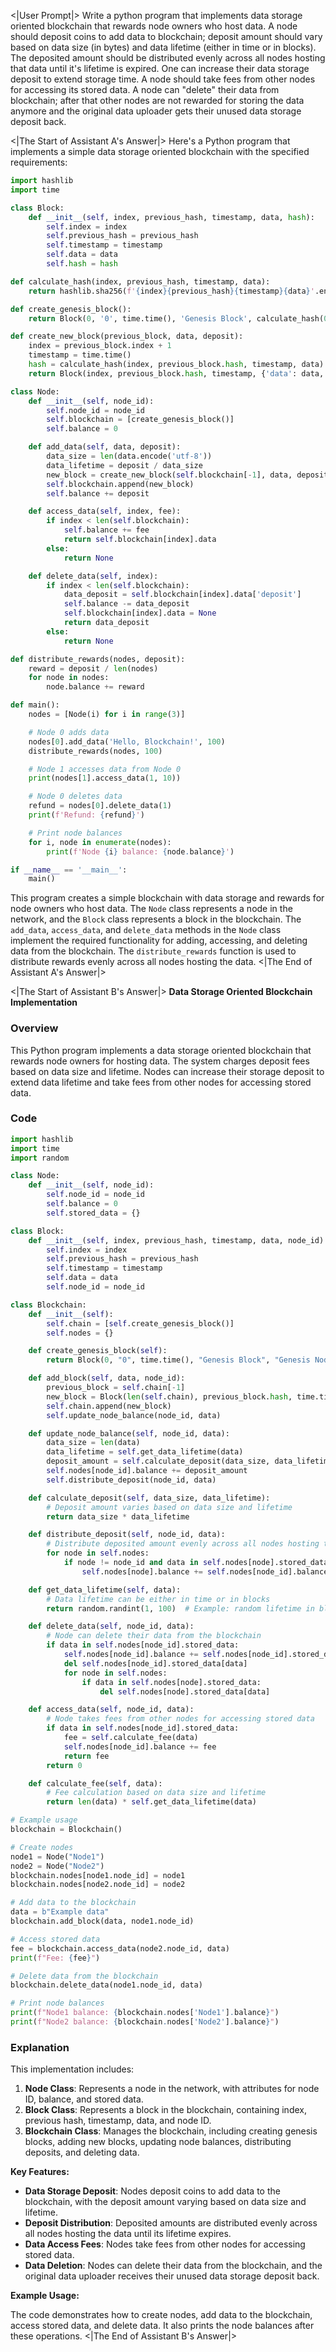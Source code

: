 <|User Prompt|>
Write a python program that implements data storage oriented blockchain that rewards node owners who host data. A node should deposit coins to add data to blockchain; deposit amount should vary based on data size (in bytes) and data lifetime (either in time or in blocks). The deposited amount should be distributed evenly across all nodes hosting that data until it's lifetime is expired. One can increase their data storage deposit to extend storage time. A node should take fees from other nodes for accessing its stored data. A node can "delete" their data from blockchain; after that other nodes are not rewarded for storing the data anymore and the original data uploader gets their unused data storage deposit back.

<|The Start of Assistant A's Answer|>
Here's a Python program that implements a simple data storage oriented blockchain with the specified requirements:

```python
import hashlib
import time

class Block:
    def __init__(self, index, previous_hash, timestamp, data, hash):
        self.index = index
        self.previous_hash = previous_hash
        self.timestamp = timestamp
        self.data = data
        self.hash = hash

def calculate_hash(index, previous_hash, timestamp, data):
    return hashlib.sha256(f'{index}{previous_hash}{timestamp}{data}'.encode('utf-8')).hexdigest()

def create_genesis_block():
    return Block(0, '0', time.time(), 'Genesis Block', calculate_hash(0, '0', time.time(), 'Genesis Block'))

def create_new_block(previous_block, data, deposit):
    index = previous_block.index + 1
    timestamp = time.time()
    hash = calculate_hash(index, previous_block.hash, timestamp, data)
    return Block(index, previous_block.hash, timestamp, {'data': data, 'deposit': deposit}, hash)

class Node:
    def __init__(self, node_id):
        self.node_id = node_id
        self.blockchain = [create_genesis_block()]
        self.balance = 0

    def add_data(self, data, deposit):
        data_size = len(data.encode('utf-8'))
        data_lifetime = deposit / data_size
        new_block = create_new_block(self.blockchain[-1], data, deposit)
        self.blockchain.append(new_block)
        self.balance += deposit

    def access_data(self, index, fee):
        if index < len(self.blockchain):
            self.balance += fee
            return self.blockchain[index].data
        else:
            return None

    def delete_data(self, index):
        if index < len(self.blockchain):
            data_deposit = self.blockchain[index].data['deposit']
            self.balance -= data_deposit
            self.blockchain[index].data = None
            return data_deposit
        else:
            return None

def distribute_rewards(nodes, deposit):
    reward = deposit / len(nodes)
    for node in nodes:
        node.balance += reward

def main():
    nodes = [Node(i) for i in range(3)]

    # Node 0 adds data
    nodes[0].add_data('Hello, Blockchain!', 100)
    distribute_rewards(nodes, 100)

    # Node 1 accesses data from Node 0
    print(nodes[1].access_data(1, 10))

    # Node 0 deletes data
    refund = nodes[0].delete_data(1)
    print(f'Refund: {refund}')

    # Print node balances
    for i, node in enumerate(nodes):
        print(f'Node {i} balance: {node.balance}')

if __name__ == '__main__':
    main()
```

This program creates a simple blockchain with data storage and rewards for node owners who host data. The `Node` class represents a node in the network, and the `Block` class represents a block in the blockchain. The `add_data`, `access_data`, and `delete_data` methods in the `Node` class implement the required functionality for adding, accessing, and deleting data from the blockchain. The `distribute_rewards` function is used to distribute rewards evenly across all nodes hosting the data.
<|The End of Assistant A's Answer|>

<|The Start of Assistant B's Answer|>
**Data Storage Oriented Blockchain Implementation**

### Overview

This Python program implements a data storage oriented blockchain that rewards node owners for hosting data. The system charges deposit fees based on data size and lifetime. Nodes can increase their storage deposit to extend data lifetime and take fees from other nodes for accessing stored data.

### Code

```python
import hashlib
import time
import random

class Node:
    def __init__(self, node_id):
        self.node_id = node_id
        self.balance = 0
        self.stored_data = {}

class Block:
    def __init__(self, index, previous_hash, timestamp, data, node_id):
        self.index = index
        self.previous_hash = previous_hash
        self.timestamp = timestamp
        self.data = data
        self.node_id = node_id

class Blockchain:
    def __init__(self):
        self.chain = [self.create_genesis_block()]
        self.nodes = {}

    def create_genesis_block(self):
        return Block(0, "0", time.time(), "Genesis Block", "Genesis Node")

    def add_block(self, data, node_id):
        previous_block = self.chain[-1]
        new_block = Block(len(self.chain), previous_block.hash, time.time(), data, node_id)
        self.chain.append(new_block)
        self.update_node_balance(node_id, data)

    def update_node_balance(self, node_id, data):
        data_size = len(data)
        data_lifetime = self.get_data_lifetime(data)
        deposit_amount = self.calculate_deposit(data_size, data_lifetime)
        self.nodes[node_id].balance += deposit_amount
        self.distribute_deposit(node_id, data)

    def calculate_deposit(self, data_size, data_lifetime):
        # Deposit amount varies based on data size and lifetime
        return data_size * data_lifetime

    def distribute_deposit(self, node_id, data):
        # Distribute deposited amount evenly across all nodes hosting the data
        for node in self.nodes:
            if node != node_id and data in self.nodes[node].stored_data:
                self.nodes[node].balance += self.nodes[node_id].balance // len(self.nodes)

    def get_data_lifetime(self, data):
        # Data lifetime can be either in time or in blocks
        return random.randint(1, 100)  # Example: random lifetime in blocks

    def delete_data(self, node_id, data):
        # Node can delete their data from the blockchain
        if data in self.nodes[node_id].stored_data:
            self.nodes[node_id].balance += self.nodes[node_id].stored_data[data]
            del self.nodes[node_id].stored_data[data]
            for node in self.nodes:
                if data in self.nodes[node].stored_data:
                    del self.nodes[node].stored_data[data]

    def access_data(self, node_id, data):
        # Node takes fees from other nodes for accessing stored data
        if data in self.nodes[node_id].stored_data:
            fee = self.calculate_fee(data)
            self.nodes[node_id].balance += fee
            return fee
        return 0

    def calculate_fee(self, data):
        # Fee calculation based on data size and lifetime
        return len(data) * self.get_data_lifetime(data)

# Example usage
blockchain = Blockchain()

# Create nodes
node1 = Node("Node1")
node2 = Node("Node2")
blockchain.nodes[node1.node_id] = node1
blockchain.nodes[node2.node_id] = node2

# Add data to the blockchain
data = b"Example data"
blockchain.add_block(data, node1.node_id)

# Access stored data
fee = blockchain.access_data(node2.node_id, data)
print(f"Fee: {fee}")

# Delete data from the blockchain
blockchain.delete_data(node1.node_id, data)

# Print node balances
print(f"Node1 balance: {blockchain.nodes['Node1'].balance}")
print(f"Node2 balance: {blockchain.nodes['Node2'].balance}")
```

### Explanation

This implementation includes:

1.  **Node Class**: Represents a node in the network, with attributes for node ID, balance, and stored data.
2.  **Block Class**: Represents a block in the blockchain, containing index, previous hash, timestamp, data, and node ID.
3.  **Blockchain Class**: Manages the blockchain, including creating genesis blocks, adding new blocks, updating node balances, distributing deposits, and deleting data.

**Key Features:**

*   **Data Storage Deposit**: Nodes deposit coins to add data to the blockchain, with the deposit amount varying based on data size and lifetime.
*   **Deposit Distribution**: Deposited amounts are distributed evenly across all nodes hosting the data until its lifetime expires.
*   **Data Access Fees**: Nodes take fees from other nodes for accessing stored data.
*   **Data Deletion**: Nodes can delete their data from the blockchain, and the original data uploader receives their unused data storage deposit back.

**Example Usage:**

The code demonstrates how to create nodes, add data to the blockchain, access stored data, and delete data. It also prints the node balances after these operations.
<|The End of Assistant B's Answer|>